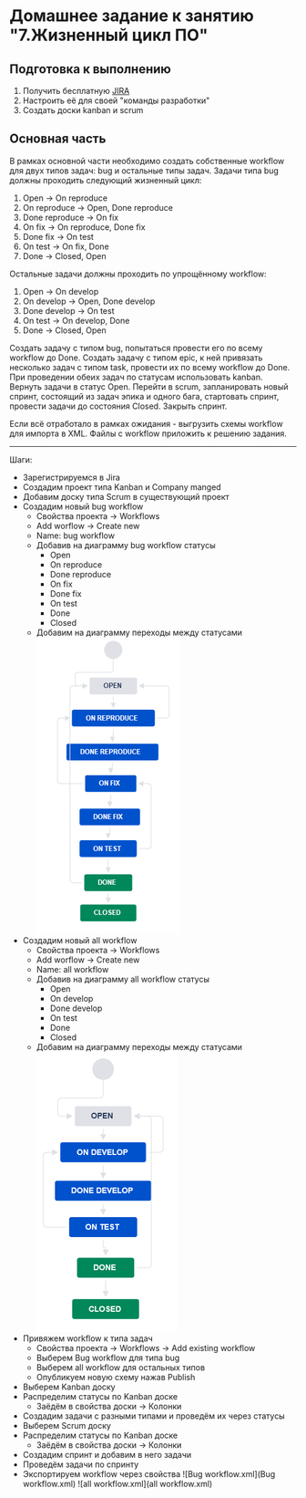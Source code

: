 # Домашнее задание к занятию "7.Жизненный цикл ПО"

## Подготовка к выполнению
1. Получить бесплатную [JIRA](https://www.atlassian.com/ru/software/jira/free)
2. Настроить её для своей "команды разработки"
3. Создать доски kanban и scrum

## Основная часть
В рамках основной части необходимо создать собственные workflow для двух типов задач: bug и остальные типы задач. Задачи типа bug должны проходить следующий жизненный цикл:
1. Open -> On reproduce
2. On reproduce -> Open, Done reproduce
3. Done reproduce -> On fix
4. On fix -> On reproduce, Done fix
5. Done fix -> On test
6. On test -> On fix, Done
7. Done -> Closed, Open

Остальные задачи должны проходить по упрощённому workflow:
1. Open -> On develop
2. On develop -> Open, Done develop
3. Done develop -> On test
4. On test -> On develop, Done
5. Done -> Closed, Open

Создать задачу с типом bug, попытаться провести его по всему workflow до Done. Создать задачу с типом epic, к ней привязать несколько задач с типом task, провести их по всему workflow до Done. При проведении обеих задач по статусам использовать kanban. Вернуть задачи в статус Open.
Перейти в scrum, запланировать новый спринт, состоящий из задач эпика и одного бага, стартовать спринт, провести задачи до состояния Closed. Закрыть спринт.

Если всё отработало в рамках ожидания - выгрузить схемы workflow для импорта в XML. Файлы с workflow приложить к решению задания.

---

Шаги:
- Зарегистрируемся в Jira
- Создадим проект типа Kanban и Company manged
- Добавим доску типа Scrum в существующий проект
- Cоздадим новый bug workflow
    - Свойства проекта -> Workflows
    - Add worflow -> Create new
    - Name: bug workflow
    - Добавив на диаграмму bug workflow статусы
        - Open
        - On reproduce
        - Done reproduce
        - On fix
        - Done fix
        - On test
        - Done
        - Closed
    - Добавим на диаграмму переходы между статусами
    ![09-ci-01-01.png](09-ci-01-01.png)
- Cоздадим новый all workflow
    - Свойства проекта -> Workflows
    - Add worflow -> Create new
    - Name: all workflow
    - Добавив на диаграмму all workflow статусы
        - Open
        - On develop
        - Done develop
        - On test
        - Done
        - Closed
    - Добавим на диаграмму переходы между статусами
    ![09-ci-01-02.png](09-ci-01-02.png)
- Привяжем workflow к типа задач
    - Свойства проекта -> Workflows -> Add existing workflow
    - Выберем Bug workflow для типа bug
    - Выберем all workflow для остальных типов
    - Опубликуем новую схему нажав Publish
- Выберем Kanban доску
- Распределим статусы по Kanban доске
    - Заёдём в свойства доски -> Колонки
- Создадим задачи с разными типами и проведём их через статусы
- Выберем Scrum доску
- Распределим статусы по Kanban доске
    - Заёдём в свойства доски -> Колонки
- Создадим спринт и добавим в него задачи
- Проведём задачи по спринту
- Экспортируем workflow через свойства
    ![Bug workflow.xml](Bug workflow.xml)
    ![all workflow.xml](all workflow.xml)

